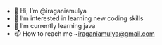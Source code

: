 - 👋 Hi, I’m @iraganiamulya
- 👀 I’m interested in learning new coding skills
- 🌱 I’m currently learning java 
- 📫 How to reach me ~iraganiamulya@gmail.com


<!---
iraganiamulya/iraganiamulya is a ✨ special ✨ repository because its `README.md` (this file) appears on your GitHub profile.
You can click the Preview link to take a look at your changes.
--->
